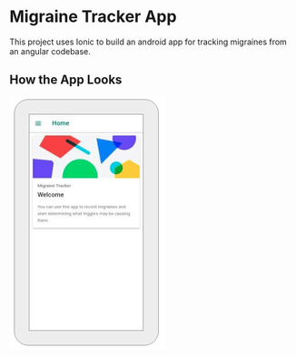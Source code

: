 # Migraine Tracker App
This project uses Ionic to build an android app for tracking migraines from an angular codebase.

## How the App Looks
![](capture.gif)
